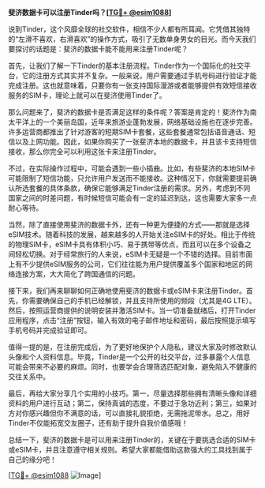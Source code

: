 **斐济数据卡可以注册Tinder吗？[[TG💪+ @esim1088](https://t.me/s/esim1088)]**

说到Tinder，这个风靡全球的社交软件，相信不少人都有所耳闻。它凭借其独特的“左滑不喜欢，右滑喜欢”的操作方式，吸引了无数单身男女的目光。而今天我们要探讨的话题是：斐济的数据卡能不能用来注册Tinder呢？

首先，让我们了解一下Tinder的基本注册流程。Tinder作为一个国际化的社交平台，它的注册方式其实并不复杂。一般来说，用户需要通过手机号码进行验证才能完成注册。这也就意味着，只要你有一张支持国际漫游或者能够提供有效短信接收服务的SIM卡，理论上就可以在斐济使用Tinder了。

那么问题来了，斐济的数据卡是否满足这样的条件呢？答案是肯定的！斐济作为南太平洋上的一个美丽岛国，近年来旅游业蓬勃发展，网络基础设施也在逐步完善。许多运营商都推出了针对游客的短期SIM卡套餐，这些套餐通常包括语音通话、短信以及上网功能。因此，如果你购买了一张斐济本地的数据卡，并且该卡支持短信接收，那么你完全可以利用这张卡来注册Tinder。

不过，在实际操作过程中，可能会遇到一些小插曲。比如，有些斐济的本地SIM卡可能限制了短信功能，只允许用户发送而不能接收。这种情况下，你就需要提前确认所选套餐的具体条款，确保它能够满足Tinder注册的需求。另外，考虑到不同国家之间的时差问题，有时候短信可能会有一定的延迟到达，这也需要大家多一点耐心等待。

当然，除了直接使用斐济的数据卡外，还有一种更为便捷的方式——那就是选择eSIM技术。随着科技的发展，越来越多的人开始关注eSIM卡的好处。相比于传统的物理SIM卡，eSIM卡具有体积小巧、易于携带等优点，而且可以在多个设备之间轻松切换。对于经常旅行的人来说，eSIM卡无疑是一个不错的选择。目前市面上有不少提供eSIM服务的公司，它们往往能为用户提供覆盖多个国家和地区的网络连接方案，大大简化了跨国通信的问题。

接下来，我们再来聊聊如何正确地使用斐济的数据卡或eSIM卡来注册Tinder。首先，你需要确保自己的手机已经解锁，并且支持所使用的频段（尤其是4G LTE）。然后，按照运营商提供的说明安装并激活SIM卡。当一切准备就绪后，打开Tinder应用程序，点击“注册”按钮，输入有效的电子邮件地址和密码，最后按照提示填写手机号码并完成验证即可。

值得一提的是，在注册完成后，为了更好地保护个人隐私，建议大家及时修改默认头像和个人资料信息。毕竟，Tinder是一个公开的社交平台，过多暴露个人信息可能会带来不必要的麻烦。同时，也要学会合理筛选匹配对象，避免陷入不健康的交往关系中。

最后，再给大家分享几个实用的小技巧。第一，尽量选择那些拥有清晰头像和详细资料的用户进行互动；第二，保持真诚的态度，不要过于急功近利；第三，如果对方对你感兴趣但你不满意的话，可以直接礼貌拒绝，无需拖泥带水。总之，用好Tinder不仅能拓宽交友圈子，还有助于提升自我价值感哦！

总结一下，斐济的数据卡是可以用来注册Tinder的，关键在于要挑选合适的SIM卡或eSIM卡，并且注意遵守相关规则。希望大家都能借助这款强大的工具找到属于自己的缘分吧！

[[TG💪+ @esim1088](https://t.me/s/esim1088) ![Image](https://i.postimg.cc/4NQfJmqS/Snipaste-2025-05-13-00-14-12.png)]